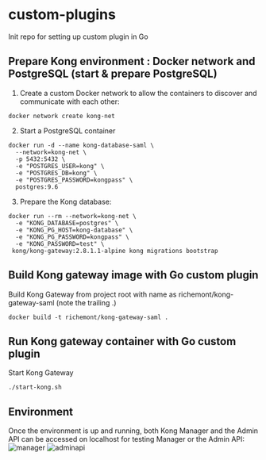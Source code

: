 # custom-plugins
Init repo for setting up custom plugin in Go

## Prepare Kong environment : Docker network and PostgreSQL (start & prepare PostgreSQL)
1) Create a custom Docker network to allow the containers to discover and communicate with each other:
``` 
docker network create kong-net
``` 
2) Start a PostgreSQL container
```
docker run -d --name kong-database-saml \
  --network=kong-net \
  -p 5432:5432 \
  -e "POSTGRES_USER=kong" \
  -e "POSTGRES_DB=kong" \
  -e "POSTGRES_PASSWORD=kongpass" \
  postgres:9.6
```
3) Prepare the Kong database:
```
docker run --rm --network=kong-net \
  -e "KONG_DATABASE=postgres" \
  -e "KONG_PG_HOST=kong-database" \
  -e "KONG_PG_PASSWORD=kongpass" \
  -e "KONG_PASSWORD=test" \
 kong/kong-gateway:2.8.1.1-alpine kong migrations bootstrap
```
## Build Kong gateway image with Go custom plugin
Build Kong Gateway from project root with name as richemont/kong-gateway-saml (note the trailing .)
```
docker build -t richemont/kong-gateway-saml .
```
## Run Kong gateway container with Go custom plugin
Start Kong Gateway
```
./start-kong.sh
```

## Environment
Once the environment is up and running, both Kong Manager and the Admin API can be accessed on localhost for testing
Manager or the Admin API:
![manager](https://user-images.githubusercontent.com/11033758/138120791-4caf86cf-9204-40d1-a234-fa2962f106cb.png)
![adminapi](https://user-images.githubusercontent.com/11033758/138120631-c8294e8f-6498-4536-a734-02f69811691b.png)
